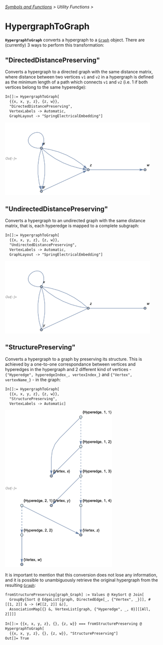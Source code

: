 ###### [Symbols and Functions](/README.md#symbols-and-functions) > Utility Functions >

# HypergraphToGraph

**`HypergraphToGraph`** converts a hypergraph to a [`Graph`](https://reference.wolfram.com/language/ref/Graph.html) object. There are (currently) 3 ways to perform this transformation:

## **"DirectedDistancePreserving"**

Converts a hypergraph to a directed graph with the same distance matrix, where distance between two vertices `v1` and `v2` in a hypergraph is defined as the minimum length of a path which connects `v1` and `v2` (i.e. 1 if both vertices belong to the same hyperedge):

```wl
In[]:= HypergraphToGraph[
  {{x, x, y, z}, {z, w}},
  "DirectedDistancePreserving",
  VertexLabels -> Automatic,
  GraphLayout -> "SpringElectricalEmbedding"]
```

<img src="/Documentation/Images/HypergraphToGraphDirectedDistancePreserving.png" width="478">

## **"UndirectedDistancePreserving"**

Converts a hypergraph to an undirected graph with the same distance matrix, that is, each hyperedge is mapped to a complete subgraph:

```wl
In[]:= HypergraphToGraph[
  {{x, x, y, z}, {z, w}},
  "UndirectedDistancePreserving",
  VertexLabels -> Automatic,
  GraphLayout -> "SpringElectricalEmbedding"]
```

<img src="/Documentation/Images/HypergraphToGraphUndirectedDistancePreserving.png" width="478">

## **"StructurePreserving"**

Converts a hypergraph to a graph by preserving its structure. This is achieved by a one-to-one correspondance between vertices and hyperedges in the hypergraph and 2 different kind of vertices - `{"Hyperedge", hyperedgeIndex_, vertexIndex_}` and `{"Vertex", vertexName_}` - in the graph:

```wl
In[]:= HypergraphToGraph[
  {{x, x, y, z}, {z, w}},
  "StructurePreserving",
  VertexLabels -> Automatic]
```

<img src="/Documentation/Images/HypergraphToGraphStructurePreserving.png" width="352">

It is important to mention that this conversion does not lose any information, and it is possible to unambiguously retrieve the original hypergraph from the resulting [`Graph`](https://reference.wolfram.com/language/ref/Graph.html):

```wl
fromStructurePreserving[graph_Graph] := Values @ KeySort @ Join[
  GroupBy[Sort @ EdgeList[graph, DirectedEdge[_, {"Vertex", _}]], #[[1, 2]] & -> (#[[2, 2]] &)],
  AssociationMap[{} &, VertexList[graph, {"Hyperedge", _, 0}][[All, 2]]]]

In[]:= {{x, x, y, z}, {}, {z, w}} === fromStructurePreserving @ HypergraphToGraph[
  {{x, x, y, z}, {}, {z, w}}, "StructurePreserving"]
Out[]= True
```